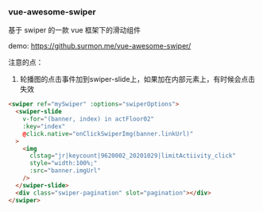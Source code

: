 ### vue-awesome-swiper

基于 swiper 的一款 vue 框架下的滑动组件

demo: https://github.surmon.me/vue-awesome-swiper/

注意的点：

1. 轮播图的点击事件加到swiper-slide上，如果加在内部元素上，有时候会点击失效

```html
<swiper ref="mySwiper" :options="swiperOptions">
  <swiper-slide
    v-for="(banner, index) in actFloor02"
    :key="index"
    @click.native="onClickSwiperImg(banner.linkUrl)"
  >
    <img
      clstag="jr|keycount|9620002_20201029|limitActiivity_click"
      style="width:100%;"
      :src="banner.imgUrl"
    />
  </swiper-slide>
  <div class="swiper-pagination" slot="pagination"></div>
</swiper>
```

### 